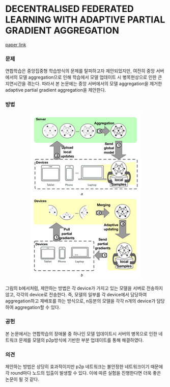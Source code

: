# DECENTRALISED FEDERATED LEARNING WITH ADAPTIVE PARTIAL GRADIENT AGGREGATION

[paper link](https://ietresearch.onlinelibrary.wiley.com/doi/full/10.1049/trit.2020.0082)

### 문제

연합학습은 중앙집중형 학습방식의 문제를 탈피하고자 제안되었지만, 여전히 중앙 서버에서의 모델 aggregation으로 인해 학습에서 모델 업데이트 시 병목현상으로 인한 
큰 지연시간을 겪는다. 따라서 본 논문에는 중앙 서버에서의 모델 aggregation을 제거한 adaptive partial gradient aggregation을 제안한다.

### 방법

<p align="center"><img src="../resource/jiang2020decentralised_1.PNG"></p>

그림의 b에서처럼, 제안하는 방법은 각 device가 가지고 있는 모델을 서버로 전송하지 않고, 각각의 device로 전송한다.
즉, 모델의 일부를 각 device에서 담당하여 aggregation하고 재배포를 하는 방식으로, n등분의 모델을 각각 n개의 device가 담당하여 aggregation할 수 있다.

### 공헌

본 논문에서는 연합학습의 장애물 중 하나인 모델 업데이트시 서버의 병목으로 인한 네트워크 문제를 모델의 p2p방식에 기반한 부분 업데이트를 통해 해결하였다.

### 의견

제안하는 방법은 상당히 효과적이지만 p2p 네트워크는 불안정한 네트워크이기 때문에 각 round마다 노드의 입출이 발생할 수 있다.
이에 따른 실험을 진행한다면 더욱 좋은 논문이 될 것 같다.
